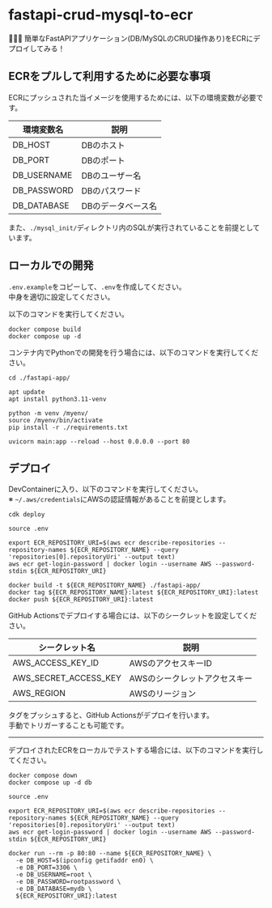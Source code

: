 # fastapi-crud-mysql-to-ecr

🎑🎑🎑 簡単なFastAPIアプリケーション(DB/MySQLのCRUD操作あり)をECRにデプロイしてみる！  

## ECRをプルして利用するために必要な事項

ECRにプッシュされた当イメージを使用するためには、以下の環境変数が必要です。  

| 環境変数名 | 説明 |
| --- | --- |
| DB_HOST | DBのホスト |
| DB_PORT | DBのポート |
| DB_USERNAME | DBのユーザー名 |
| DB_PASSWORD | DBのパスワード |
| DB_DATABASE | DBのデータベース名 |

また、`./mysql_init/`ディレクトリ内のSQLが実行されていることを前提としています。  

## ローカルでの開発

`.env.example`をコピーして、`.env`を作成してください。  
中身を適切に設定してください。  

以下のコマンドを実行してください。  

```shell
docker compose build
docker compose up -d
```

コンテナ内でPythonでの開発を行う場合には、以下のコマンドを実行してください。  

```shell
cd ./fastapi-app/

apt update
apt install python3.11-venv

python -m venv /myenv/
source /myenv/bin/activate
pip install -r ./requirements.txt

uvicorn main:app --reload --host 0.0.0.0 --port 80
```

## デプロイ

DevContainerに入り、以下のコマンドを実行してください。  
※ `~/.aws/credentials`にAWSの認証情報があることを前提とします。  

```shell
cdk deploy

source .env

export ECR_REPOSITORY_URI=$(aws ecr describe-repositories --repository-names ${ECR_REPOSITORY_NAME} --query 'repositories[0].repositoryUri' --output text)
aws ecr get-login-password | docker login --username AWS --password-stdin ${ECR_REPOSITORY_URI}

docker build -t ${ECR_REPOSITORY_NAME} ./fastapi-app/
docker tag ${ECR_REPOSITORY_NAME}:latest ${ECR_REPOSITORY_URI}:latest
docker push ${ECR_REPOSITORY_URI}:latest
```

GitHub Actionsでデプロイする場合には、以下のシークレットを設定してください。  

| シークレット名 | 説明 |
| --- | --- |
| AWS_ACCESS_KEY_ID | AWSのアクセスキーID |
| AWS_SECRET_ACCESS_KEY | AWSのシークレットアクセスキー |
| AWS_REGION | AWSのリージョン |

タグをプッシュすると、GitHub Actionsがデプロイを行います。  
手動でトリガーすることも可能です。  

---

デプロイされたECRをローカルでテストする場合には、以下のコマンドを実行してください。  

```shell
docker compose down
docker compose up -d db

source .env

export ECR_REPOSITORY_URI=$(aws ecr describe-repositories --repository-names ${ECR_REPOSITORY_NAME} --query 'repositories[0].repositoryUri' --output text)
aws ecr get-login-password | docker login --username AWS --password-stdin ${ECR_REPOSITORY_URI}

docker run --rm -p 80:80 --name ${ECR_REPOSITORY_NAME} \
  -e DB_HOST=$(ipconfig getifaddr en0) \
  -e DB_PORT=3306 \
  -e DB_USERNAME=root \
  -e DB_PASSWORD=rootpassword \
  -e DB_DATABASE=mydb \
  ${ECR_REPOSITORY_URI}:latest
```
